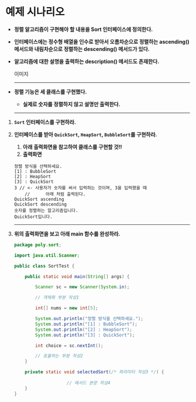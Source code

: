 # 예제 시나리오

- **정렬 알고리즘이 구현해야 할 내용을 Sort 인터페이스에 정의한다.**
- **인터페이스에는 정수형 배열을 인수로 받아서 오름차순으로 정렬하는 ascending() 메서드와 내림차순으로 정렬하는 descending() 메서드가 있다.**
- **알고리즘에 대한 설명을 출력하는 description() 메서드도 존재한다.**
    
    이미지
    
    ---
    
- **정렬 기능은 세 클래스를 구현했다.**
    - **실제로 숫자를 정렬하지 않고 설명만 출력한다.**
    
    ---
    
1. **`Sort` 인터페이스를 구현하라.**
2. **인터페이스를 받아 `QuickSort`, `HeapSort`, `BubbleSort`를 구현하라.**
    1. **아래 출력화면을 참고하여 클래스를 구현할 것!!**
    2. **출력화면**
    
    ```
    정렬 방식을 선택하세요.
    [1] : BubbleSort
    [2] : HeapSort
    [3] : QuickSort
    3 // <- 사용자가 숫자를 써서 입력하는 것이며, 3을 입력했을 때
    	//		아래 처럼 출력된다.
    QuickSort ascending
    QuickSort descending
    숫자를 정렬하는 알고리즘입니다.
    QuickSort입니다.
    ```
    
    ---
    
3. **위의 출력화면을 보고 아래 main 함수를 완성하라.**
    
    ```java
    package poly.sort;
    
    import java.util.Scanner;
    
    public class SortTest {
    
        public static void main(String[] args) {
    
            Scanner sc = new Scanner(System.in);
    
            // 객체화 부분 작성1
    
            int[] nums = new int[5];
    
            System.out.println("정렬 방식을 선택하세요.");
            System.out.println("[1] : BubbleSort");
            System.out.println("[2] : HeapSort");
            System.out.println("[3] : QuickSort");
    
            int choice = sc.nextInt();
    
            // 호출하는 부분 작성2
        }
    
        private static void selectedSort(/* 파라미터 작성3 */) {
            
                        // 메서드 본문 작성4
        }
    }
    
    ```
    
</aside>
